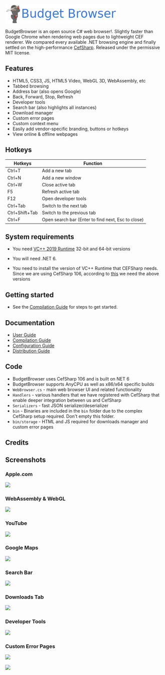 ﻿![BudgetBrowser](Resources/Images/logo3.png)

BudgetBrowser is an open source C# web browser!. Slightly faster than Google Chrome when rendering web pages due to lightweight CEF renderer. We compared every available .NET browsing engine and finally settled on the high-performance [CefSharp](https://github.com/cefsharp/CefSharp/). Released under the permissive MIT license.

## Features

- HTML5, CSS3, JS, HTML5 Video, WebGL 3D, WebAssembly, etc
- Tabbed browsing
- Address bar (also opens Google)
- Back, Forward, Stop, Refresh
- Developer tools
- Search bar (also highlights all instances)
- Download manager
- Custom error pages
- Custom context menu
- Easily add vendor-specific branding, buttons or hotkeys
- View online & offline webpages

## Hotkeys

Hotkeys | Function
------------ | -------------
Ctrl+T		| Add a new tab
Ctrl+N		| Add a new window
Ctrl+W		| Close active tab
F5			| Refresh active tab
F12			| Open developer tools
Ctrl+Tab	| Switch to the next tab
Ctrl+Shift+Tab	| Switch to the previous tab
Ctrl+F		| Open search bar (Enter to find next, Esc to close)


## System requirements

- You need [VC++ 2019 Runtime](https://aka.ms/vs/17/release/vc_redist.x64.exe) 32-bit and 64-bit versions

- You will need .NET 6.

- You need to install the version of VC++ Runtime that CEFSharp needs. Since we are using CefSharp 106, according to [this](https://github.com/cefsharp/CefSharp/#release-branches) we need the above versions


## Getting started

- See the [Compilation Guide](Docs/Compilation.md) for steps to get started.


## Documentation

- [User Guide](Docs/Users.md)
- [Compilation Guide](Docs/Compilation.md)
- [Configuration Guide](Docs/Configuration.md)
- [Distribution Guide](Docs/Distribution.md)


## Code

- BudgetBrowser uses CefSharp 106 and is built on NET 6
- BudgetBrowser supports AnyCPU as well as x86/x64 specific builds
- `WebBrowser.cs` - main web browser UI and related functionality
- `Handlers` - various handlers that we have registered with CefSharp that enable deeper integration between us and CefSharp
- `Serializers` - fast JSON serializer/deserializer
- `bin` - Binaries are included in the `bin` folder due to the complex CefSharp setup required. Don't empty this folder.
- `bin/storage` - HTML and JS required for downloads manager and custom error pages

## Credits

## Screenshots

### Apple.com

![](https://github.com/KarmaScripter/BudgetBrowser/Resources/Images/1.png)

### WebAssembly & WebGL

![](https://github.com/KarmaScripter/BudgetBrowser/Resources/Images/5.png)

### YouTube

![](https://github.com/KarmaScripter/BudgetBrowser/Resources/Images/6.png)

### Google Maps

![](https://github.com/KarmaScripter/BudgetBrowser/Resources/Images/2.png)

### Search Bar

![](https://github.com/KarmaScripter/BudgetBrowser/Resources/Images/search.png)

### Downloads Tab

![](https://github.com/KarmaScripter/BudgetBrowser/Resources/Images/3.png)

### Developer Tools

![](https://github.com/KarmaScripter/BudgetBrowser/Resources/Images/4.png)

### Custom Error Pages

![](https://github.com/KarmaScripter/BudgetBrowser/Resources/Images/error1.png)

![](https://github.com/KarmaScripter/BudgetBrowser/Resources/Images/error2.png)


